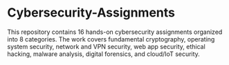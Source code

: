 # Cybersecurity-Assignments
This repository contains 16 hands-on cybersecurity assignments organized into 8 categories. The work covers fundamental cryptography, operating system security, network and VPN security, web app security, ethical hacking, malware analysis, digital forensics, and cloud/IoT security.
